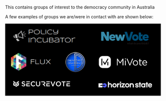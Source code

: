 This contains groups of interest to the democracy community in Australia

A few examples of groups we are/were in contact with are shown below:

![Logo List Of Current Democracy Organizations](orgswemonitor.png)
